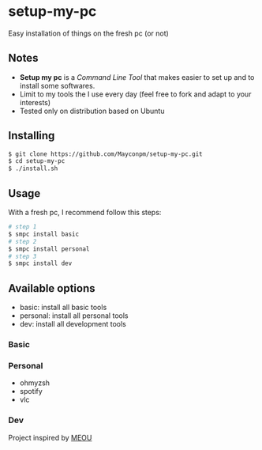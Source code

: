 # setup-my-pc
Easy installation of things on the fresh pc (or not)

## Notes
- **Setup my pc** is a _Command Line Tool_ that makes easier to set up and to install some softwares.
- Limit to my tools the I use every day (feel free to fork and adapt to your interests)
- Tested only on distribution based on Ubuntu

## Installing

```bash
$ git clone https://github.com/Mayconpm/setup-my-pc.git
$ cd setup-my-pc
$ ./install.sh
```

## Usage

With a fresh pc, I recommend follow this steps:

```bash
# step 1
$ smpc install basic
# step 2
$ smpc install personal
# step 3
$ smpc install dev
```

## Available options

- basic: install all basic tools
- personal: install all personal tools
- dev: install all development tools

### Basic


### Personal

- ohmyzsh
- spotify
- vlc

### Dev



Project inspired by [MEOU](https://github.com/DavidCardoso/my-env-on-ubuntu)
